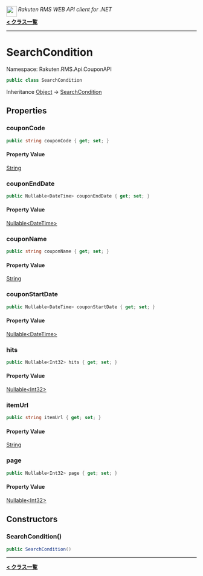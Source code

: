 <img align="left" style="height: 2em;" src="https://webservice.rakuten.co.jp/favicon.ico"><em>Rakuten RMS WEB API client for .NET</em>

[**< クラス一覧**](./)
- - -

# SearchCondition

Namespace: Rakuten.RMS.Api.CouponAPI

```csharp
public class SearchCondition
```

Inheritance [Object](https://docs.microsoft.com/en-us/dotnet/api/system.object) → [SearchCondition](./rakuten.rms.api.couponapi.searchcondition)

## Properties

### <a id="properties-couponcode"/>**couponCode**

```csharp
public string couponCode { get; set; }
```

#### Property Value

[String](https://docs.microsoft.com/en-us/dotnet/api/system.string)<br>

### <a id="properties-couponenddate"/>**couponEndDate**

```csharp
public Nullable<DateTime> couponEndDate { get; set; }
```

#### Property Value

[Nullable&lt;DateTime&gt;](https://docs.microsoft.com/en-us/dotnet/api/system.nullable-1)<br>

### <a id="properties-couponname"/>**couponName**

```csharp
public string couponName { get; set; }
```

#### Property Value

[String](https://docs.microsoft.com/en-us/dotnet/api/system.string)<br>

### <a id="properties-couponstartdate"/>**couponStartDate**

```csharp
public Nullable<DateTime> couponStartDate { get; set; }
```

#### Property Value

[Nullable&lt;DateTime&gt;](https://docs.microsoft.com/en-us/dotnet/api/system.nullable-1)<br>

### <a id="properties-hits"/>**hits**

```csharp
public Nullable<Int32> hits { get; set; }
```

#### Property Value

[Nullable&lt;Int32&gt;](https://docs.microsoft.com/en-us/dotnet/api/system.nullable-1)<br>

### <a id="properties-itemurl"/>**itemUrl**

```csharp
public string itemUrl { get; set; }
```

#### Property Value

[String](https://docs.microsoft.com/en-us/dotnet/api/system.string)<br>

### <a id="properties-page"/>**page**

```csharp
public Nullable<Int32> page { get; set; }
```

#### Property Value

[Nullable&lt;Int32&gt;](https://docs.microsoft.com/en-us/dotnet/api/system.nullable-1)<br>

## Constructors

### <a id="constructors-.ctor"/>**SearchCondition()**

```csharp
public SearchCondition()
```


- - -
[**< クラス一覧**](./)
